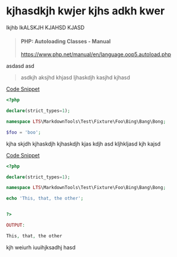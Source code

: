 # kjhasdkjh kwjer kjhs adkh kwer

lkjhb lkALSKJH KJAHSD KJASD

> #### PHP: Autoloading Classes - Manual 
> https://www.php.net/manual/en/language.oop5.autoload.php

asdasd asd 

> asdkjh aksjhd khjasd
> ljhaskdjh kasjhd kjhasd

[Code Snippet](./../../Bing/Bang/Bong/Blah.php)

```php
<?php

declare(strict_types=1);

namespace LTS\MarkdownTools\Test\Fixture\Foo\Bing\Bang\Bong;

$foo = 'boo';

```

kjha skjdh kjhaskdjh 
kjhaskdjh kjas kdjh asd
kljhkljasd kjh kajsd

[Code Snippet](./../../Bing/Bang/Bong/Boo.php)

```php
<?php

declare(strict_types=1);

namespace LTS\MarkdownTools\Test\Fixture\Foo\Bing\Bang\Bong;

echo 'This, that, the other';


?>

OUTPUT:

This, that, the other

```

kjh weiurh iuuihjksadhj hasd
